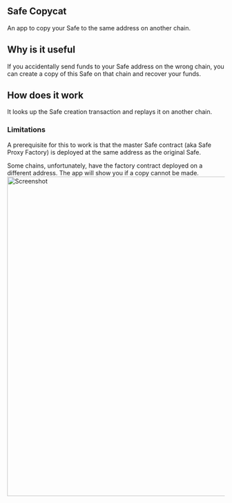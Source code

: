## Safe Copycat
An app to copy your Safe to the same address on another chain.

## Why is it useful

If you accidentally send funds to your Safe address on the wrong chain, you can create a copy of this Safe on that chain and recover your funds.

## How does it work

It looks up the Safe creation transaction and replays it on another chain.

### Limitations

A prerequisite for this to work is that the master Safe contract (aka Safe Proxy Factory) is deployed at the same address as the original Safe.

Some chains, unfortunately, have the factory contract deployed on a different address. The app will show you if a copy cannot be made.
\
<img width="741" alt="Screenshot" src="https://user-images.githubusercontent.com/381895/160234600-e3491e0d-f83c-4a63-8e51-fcc976c50af1.png">
